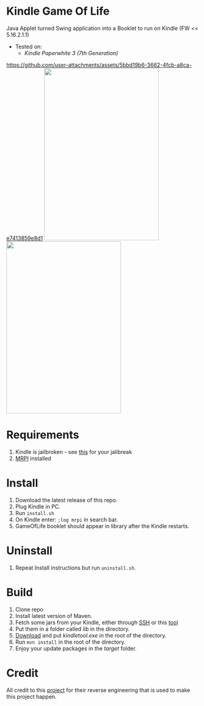 # Kindle Game Of Life
Java Applet turned Swing application into a Booklet to run on Kindle (FW <= 5.16.2.1.1)
- Tested on:
  -  _Kindle Paperwhite 3 (7th Generation)_

https://github.com/user-attachments/assets/5bbd19b6-3662-4fcb-a8ca-e7413859e8d1
<img src="https://github.com/user-attachments/assets/f8aab704-991e-46dd-97d2-74d6fa826099" width="300" height="450">
<img src="https://github.com/user-attachments/assets/0187c974-4f3a-4e2f-9b92-545d61090ee1" width="300" height="450">

# Requirements
1. Kindle is jailbroken - see [this](https://kindlemodding.org/jailbreaking/kindle-models) for your jalibreak
2. [MRPI](https://kindlemodding.org/jailbreaking/post-jailbreak/installing-kual-mrpi/) installed

# Install
1. Download the latest release of this repo.
2. Plug Kindle in PC.
3. Run ```install.sh```
4. On Kindle enter: ```;log mrpi``` in search bar.
5. GameOfLife booklet should appear in library after the Kindle restarts.

# Uninstall
1. Repeat Install instructions but run ```uninstall.sh```.

# Build
1. Clone repo
2. Install latest version of Maven.
3. Fetch some jars from your Kindle, either through [SSH](https://wiki.mobileread.com/wiki/USBNetwork) or this [tool](https://cowlark.com/kindle/jarextractor-0.1.zip)
4. Put them in a folder called _lib_ in the directory.
5. [Download](https://github.com/NiLuJe/KindleTool) and put _kindletool.exe_ in the root of the directory.
6. Run ```mvn install``` in the root of the directory.
7. Enjoy your update packages in the _target_ folder.

# Credit
All credit to this [project](https://github.com/ieb/Signalk_Booklet/tree/master) for their reverse engineering that is used to make this project happen.
